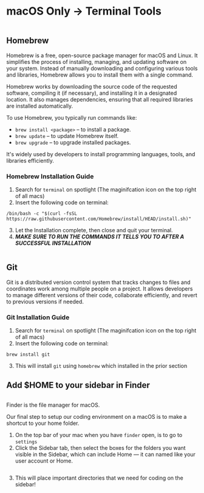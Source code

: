 # macOS Only -> Terminal Tools

<figure><img src="https://brew.sh/assets/img/homebrew-social-card.png" alt=""><figcaption></figcaption></figure>

## Homebrew

Homebrew is a free, open-source package manager for macOS and Linux. It simplifies the process of installing, managing, and updating software on your system. Instead of manually downloading and configuring various tools and libraries, Homebrew allows you to install them with a single command.

Homebrew works by downloading the source code of the requested software, compiling it (if necessary), and installing it in a designated location. It also manages dependencies, ensuring that all required libraries are installed automatically.

To use Homebrew, you typically run commands like:

* `brew install <package>` – to install a package.
* `brew update` – to update Homebrew itself.
* `brew upgrade` – to upgrade installed packages.

It's widely used by developers to install programming languages, tools, and libraries efficiently.

### Homebrew Installation Guide

1. Search for `terminal` on spotlight (The maginifcation icon on the top right of all macs)
2. Insert the following code on terminal:

```
/bin/bash -c "$(curl -fsSL https://raw.githubusercontent.com/Homebrew/install/HEAD/install.sh)"
```

3. Let the Installation complete, then close and quit your terminal.
4. _**MAKE SURE TO RUN THE COMMANDS IT TELLS YOU TO AFTER A SUCCESSFUL INSTALLATION**_

<figure><img src="https://encrypted-tbn0.gstatic.com/images?q=tbn:ANd9GcSdd25hyNQOMs4Xx1Cv_A_oaT0zagfSWlXMBA&#x26;s" alt=""><figcaption></figcaption></figure>

## Git

Git is a distributed version control system that tracks changes to files and coordinates work among multiple people on a project. It allows developers to manage different versions of their code, collaborate efficiently, and revert to previous versions if needed.

### Git Installation Guide

1. Search for `terminal` on spotlight (The maginifcation icon on the top right of all macs)
2. Insert the following code on terminal:

```
brew install git
```

3. This will install `git` using `homebrew` which installed in the prior section

## Add $HOME to your sidebar in Finder

<figure><img src="https://i.ytimg.com/vi/j4rzCTi3dqc/maxresdefault.jpg" alt=""><figcaption></figcaption></figure>

Finder is the file manager for macOS.

Our final step to setup our coding environment on a macOS is to make a shortcut to your home folder.

1. On the top bar of your mac when you have `finder` open, is to go to `settings`
2. Click the Sidebar tab, then select the boxes for the folders you want visible in the Sidebar, which can include Home — it can named like your user account or Home.

<figure><img src="https://cdn3-imgix.macpaw.com/images/content/Make%20Home%20visible%20via%20Finder%20settings_1716382412.png?auto=format&#x26;dpr=1&#x26;fm=png&#x26;ixlib=php-3.3.1&#x26;q=60&#x26;w=608" alt=""><figcaption></figcaption></figure>

3. This will place important directories that we need for coding on the sidebar!
